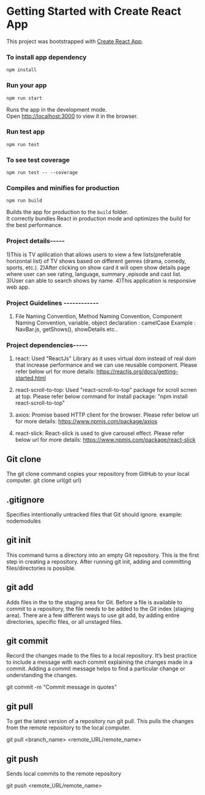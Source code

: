 
# Getting Started with Create React App

This project was bootstrapped with [Create React App](https://github.com/facebook/create-react-app).

### To install app dependency
```
npm install
```
### Run your app
```
npm run start
```
Runs the app in the development mode.<br />
Open [http://localhost:3000](http://localhost:3000) to view it in the browser.

### Run test app
```
npm run test
```
### To see test coverage
```
npm run test -- --coverage
```
### Compiles and minifies for production
```
npm run build
```
Builds the app for production to the `build` folder.<br />
It correctly bundles React in production mode and optimizes the build for the best performance.
 
### Project details-----
1)This is TV apllication  that allows users to view a few lists(preferable horizontal list) of TV shows based on different genres (drama, comedy, sports, etc.).
2)After clicking on show card it will open show details page where user can see rating, language, summary ,episode and cast list.
3)User can able to search shows by name.
4)This application is responsive web app.

### Project Guidelines ------------

1) File Naming Convention, 
   Method Naming Convention, 
   Component Naming Convention,
   variable, object declaration : camelCase
   Example : NavBar.js, getShows(), showDetails etc..

### Project dependencies-----
1. react:
  Used "ReactJs" Library as it uses virtual dom instead of real dom that increase performance and we can use reusable component.
  Please refer below url for more details:
  https://reactjs.org/docs/getting-started.html

2. react-scroll-to-top:
   Used "react-scroll-to-top" package for scroll scrren at top.
   Please refer below command for install package:
   "npm install react-scroll-to-top"
 
3. axios:
   Promise based HTTP client for the browser.
   Please refer below url for more details:
   https://www.npmjs.com/package/axios 

4. react-slick:
   React-slick is used to give carousel effect.
   Please refer below url for more details:
   https://www.npmjs.com/package/react-slick



## Git clone

The git clone command copies your repository from GitHub to your local computer.
git clone url(git url)

## .gitignore
Specifies intentionally untracked files that Git should ignore.
example: nodemodules

## git init
This command turns a directory into an empty Git repository. This is the first step in creating a repository. After running git init, adding and committing files/directories is possible.

## git add
Adds files in the to the staging area for Git. Before a file is available to commit to a repository, the file needs to be added to the Git index (staging area). There are a few different ways to use git add, by adding entire directories, specific files, or all unstaged files.

## git commit
Record the changes made to the files to a local repository.
It’s best practice to include a message with each commit explaining the changes made in a commit. Adding a commit message helps to find a particular change or understanding the changes.

git commit -m "Commit message in quotes"

## git pull
To get the latest version of a repository run git pull. This pulls the changes from the remote repository to the local computer.

git pull <branch_name> <remote_URL/remote_name>

## git push
Sends local commits to the remote repository

git push <remote_URL/remote_name> <branch>

